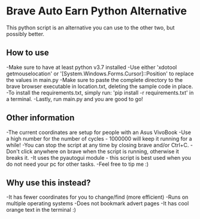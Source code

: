 #   Brave Auto Earn Python Alternative

This python script is an alternative you can use to the other two, but possibly better.

## How to use

-Make sure to have at least python v3.7 installed
-Use either 'xdotool getmouselocation' or '[System.Windows.Forms.Cursor]::Position' to replace the values in main.py
-Make sure to paste the complete directory to the brave browser executable in location.txt, deleting the sample code in place.
-To install the requirements.txt, simply run: 'pip install -r requirements.txt' in a terminal.
-Lastly, run main.py and you are good to go!

## Other information

-The current coordinates are setup for people with an Asus VivoBook
-Use a high number for the number of cycles - 1000000 will keep it running for a while!
-You can stop the script at any time by closing brave and/or Ctrl+C.
-Don't click anywhere on brave when the script is running, otherwise it breaks it.
-It uses the pyautogui module - this script is best used when you do not need your pc for other tasks.
-Feel free to tip me :)

## Why use this instead?

-It has fewer coordinates for you to change/find (more efficient)
-Runs on multiple operating systems
-Does not bookmark advert pages
-It has cool orange text in the terminal :)


